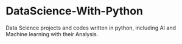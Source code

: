 # DataScience-With-Python
Data Science projects and codes written in python, including AI and Machine learning with their Analysis.
